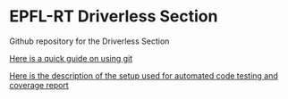 # EPFL-RT Driverless Section

Github repository for the Driverless Section

[Here is a quick guide on using git](QuickGitGuide.md)

[Here is the description of the setup used for automated code testing and coverage report](SetupGuide.md)